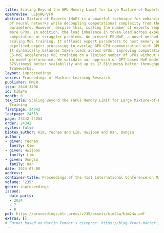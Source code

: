 ```yaml
---
title: Scaling Beyond the GPU Memory Limit for Large Mixture-of-Experts Model Training
openreview: uLpyWQPyF9
abstract: Mixture-of-Experts (MoE) is a powerful technique for enhancing the performance
  of neural networks while decoupling computational complexity from the number of
  parameters. However, despite this, scaling the number of experts requires adding
  more GPUs. In addition, the load imbalance in token load across experts causes unnecessary
  computation or straggler problems. We present ES-MoE, a novel method for efficient
  scaling MoE training. It offloads expert parameters to host memory and leverages
  pipelined expert processing to overlap GPU-CPU communication with GPU computation.
  It dynamically balances token loads across GPUs, improving computational efficiency.
  ES-MoE accelerates MoE training on a limited number of GPUs without degradation
  in model performance. We validate our approach on GPT-based MoE models, demonstrating
  67$\times$ better scalability and up to 17.5$\times$ better throughput over existing
  frameworks.
layout: inproceedings
series: Proceedings of Machine Learning Research
publisher: PMLR
issn: 2640-3498
id: kim24w
month: 0
tex_title: Scaling Beyond the {GPU} Memory Limit for Large Mixture-of-Experts Model
  Training
firstpage: 24342
lastpage: 24353
page: 24342-24353
order: 24342
cycles: false
bibtex_author: Kim, Yechan and Lim, Hwijoon and Han, Dongsu
author:
- given: Yechan
  family: Kim
- given: Hwijoon
  family: Lim
- given: Dongsu
  family: Han
date: 2024-07-08
address:
container-title: Proceedings of the 41st International Conference on Machine Learning
volume: '235'
genre: inproceedings
issued:
  date-parts:
  - 2024
  - 7
  - 8
pdf: https://proceedings.mlr.press/v235/assets/kim24w/kim24w.pdf
extras: []
# Format based on Martin Fenner's citeproc: https://blog.front-matter.io/posts/citeproc-yaml-for-bibliographies/
---
```

